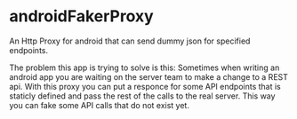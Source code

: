 androidFakerProxy
=================

An Http Proxy for android that can send dummy json for specified endpoints.

The problem this app is trying to solve is this: Sometimes when writing an android app you are waiting on the server
team to make a change to a REST api. With this proxy you can put a responce for some API endpoints that is staticly 
defined and pass the rest of the calls to the real server. This way you can fake some API calls that do not exist yet. 
